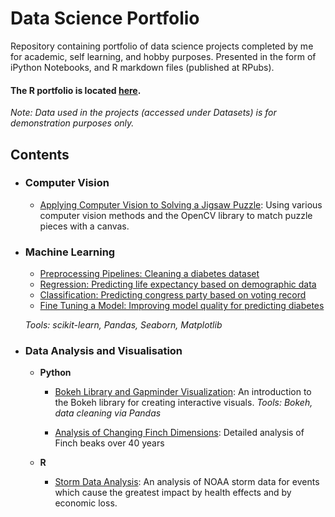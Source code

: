 # Data Science Portfolio
Repository containing portfolio of data science projects completed by me for academic, self learning, and hobby purposes. Presented in the form of iPython Notebooks, and R markdown files (published at RPubs).

#### The R portfolio is located [here](https://rpubs.com/piazzara88).

_Note: Data used in the projects (accessed under Datasets) is for demonstration purposes only._

## Contents

- ### Computer Vision
	- [Applying Computer Vision to Solving a Jigsaw Puzzle](https://nbviewer.jupyter.org/github/robertpiazza/Puzzles/blob/master/PuzzleCompanion.ipynb): Using various computer vision methods and the OpenCV library to match puzzle pieces with a canvas. 

- ### Machine Learning

	- [Preprocessing Pipelines: Cleaning a diabetes dataset](https://github.com/robertpiazza/ProfDev/blob/master/Jupyter%20Notebooks/Preprocessing_Pipelines.ipynb)
	- [Regression: Predicting life expectancy based on demographic data](https://github.com/robertpiazza/ProfDev/blob/master/Jupyter%20Notebooks/Regression%20with%20Scikit-Learn.ipynb)
	- [Classification: Predicting congress party based on voting record](https://github.com/robertpiazza/ProfDev/blob/master/Jupyter%20Notebooks/Classification%20with%20Scikit-learn.ipynb)
	- [Fine Tuning a Model: Improving model quality for predicting diabetes](https://github.com/robertpiazza/ProfDev/blob/master/Jupyter%20Notebooks/Fine%20Tuning%20a%20Model.ipynb)
	

	*Tools: scikit-learn, Pandas, Seaborn, Matplotlib*


- ### Data Analysis and Visualisation
	- **Python**
		- [Bokeh Library and Gapminder Visualization](https://nbviewer.jupyter.org/github/robertpiazza/ProfDev/blob/master/Jupyter%20Notebooks/Interactive%20Data%20Visualization%20with%20Bokeh.ipynb): An introduction to the Bokeh library for creating interactive visuals. 
		*Tools: Bokeh, data cleaning via Pandas*
        
        - [Analysis of Changing Finch Dimensions](https://github.com/robertpiazza/ProfessionalDevelopment/blob/master/Jupyter%20Notebooks/Gal%C3%A1pagos%20Finches.ipynb): Detailed analysis of Finch beaks over 40 years 
	
	- **R**
		- [Storm Data Analysis](https://rpubs.com/piazzara88/148657): An analysis of NOAA storm data for events which cause the greatest impact by health effects and by economic loss.
	

